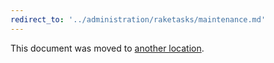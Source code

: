 ```yaml
---
redirect_to: '../administration/raketasks/maintenance.md'
---
```


This document was moved to [another location](../administration/raketasks/maintenance.md).

<!-- This redirect file can be deleted after February 1, 2021. -->
<!-- Before deletion, see: https://docs.gitlab.com/ee/development/documentation/#move-or-rename-a-page -->
